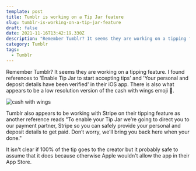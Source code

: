 ```yaml
---
template: post
title: Tumblr is working on a Tip Jar feature
slug: tumblr-is-working-on-a-tip-jar-feature
draft: false
date: 2021-11-16T13:42:19.330Z
description: "Remember Tumblr? It seems they are working on a tipping feature. I found references to 'Enable Tip Jar to start accepting tips' and 'Your personal and deposit details have been verified' in their iOS app. There is also what appears to be a low resolution version of the cash with wings emoji \U0001F4B8. "
category: Tumblr
tags:
  - Tumblr
---
```

Remember Tumblr? It seems they are working on a tipping feature. I found references to 'Enable Tip Jar to start accepting tips' and 'Your personal and deposit details have been verified' in their iOS app. There is also what appears to be a low resolution version of the cash with wings emoji 💸. 

![](/media/screen-shot-2021-11-16-at-8.52.15-am.png "cash with wings")

Tumblr also appears to be working with Stripe on their tipping feature as another reference reads   "To enable your Tip Jar we’re going to direct you to our payment partner, Stripe so you can safely provide your personal and deposit details to get paid. Don’t worry, we’ll bring you back here when your done."

It isn't clear if 100% of the tip goes to the creator but it probably safe to assume that it does because otherwise Apple wouldn't allow the app in their App Store.

